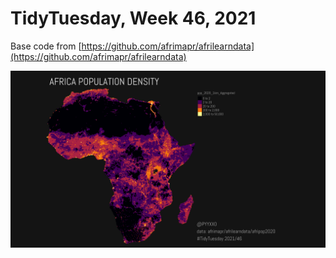 # TidyTuesday, Week 46, 2021

Base code from [https://github.com/afrimapr/afrilearndata](https://github.com/afrimapr/afrilearndata)

![](https://raw.githubusercontent.com/pyykkojuha/tidytuesday/main/R/2021_46/TIDY_2021_46.png)
